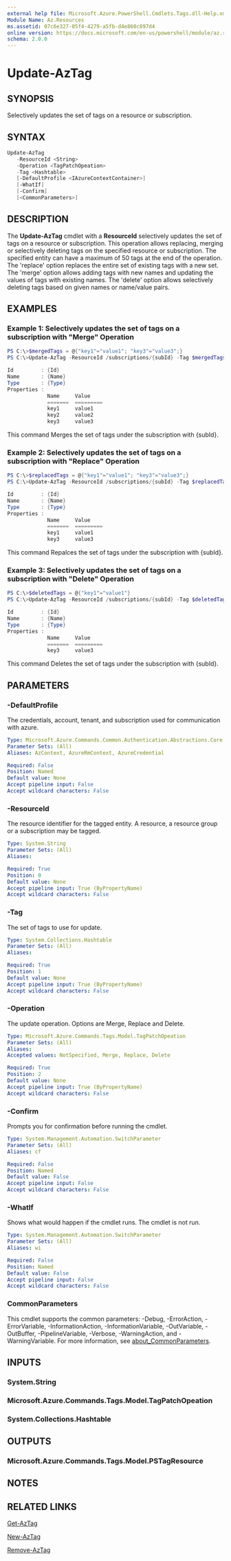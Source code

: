 ```yaml
---
external help file: Microsoft.Azure.PowerShell.Cmdlets.Tags.dll-Help.xml
Module Name: Az.Resources
ms.assetid: 07c6e327-05f4-4279-a5fb-d4e860c897d4
online version: https://docs.microsoft.com/en-us/powershell/module/az.resources/update-aztag
schema: 2.0.0
---
```


# Update-AzTag

## SYNOPSIS

Selectively updates the set of tags on a resource or subscription.

## SYNTAX

```powershell
Update-AzTag
   -ResourceId <String>
   -Operation <TagPatchOpeation>
   -Tag <Hashtable>
   [-DefaultProfile <IAzureContextContainer>]
   [-WhatIf]
   [-Confirm]
   [<CommonParameters>]

```

## DESCRIPTION

The **Update-AzTag** cmdlet with a **ResourceId** selectively updates the set of tags on a resource or subscription.
This operation allows replacing, merging or selectively deleting tags on the specified resource or subscription. The specified entity can have a maximum of 50 tags at the end of the operation. The 'replace' option replaces the entire set of existing tags with a new set. The 'merge' option allows adding tags with new names and updating the values of tags with existing names. The 'delete' option allows selectively deleting tags based on given names or name/value pairs.

## EXAMPLES

### Example 1: Selectively updates the set of tags on a subscription with "Merge" Operation

```powershell
PS C:\>$mergedTags = @{"key1"="value1"; "key3"="value3";}
PS C:\>Update-AzTag -ResourceId /subscriptions/{subId} -Tag $mergedTags -Operation Merge

Id         : {Id}
Name       : {Name}
Type       : {Type}
Properties :
             Name     Value
             =======  =========
             key1     value1
             key2     value2
             key3     value3
```

This command Merges the set of tags under the subscription with {subId}.

### Example 2: Selectively updates the set of tags on a subscription with "Replace" Operation

```powershell
PS C:\>$replacedTags = @{"key1"="value1"; "key3"="value3";}
PS C:\>Update-AzTag -ResourceId /subscriptions/{subId} -Tag $replacedTags -Operation Replace

Id         : {Id}
Name       : {Name}
Type       : {Type}
Properties :
             Name     Value
             =======  =========
             key1     value1
             key3     value3
```

This command Repalces the set of tags under the subscription with {subId}.

### Example 3: Selectively updates the set of tags on a subscription with "Delete" Operation

```powershell
PS C:\>$deletedTags = @{"key1"="value1"}
PS C:\>Update-AzTag -ResourceId /subscriptions/{subId} -Tag $deletedTags -Operation Delete

Id         : {Id}
Name       : {Name}
Type       : {Type}
Properties :
             Name     Value
             =======  =========
             key3     value3
```

This command Deletes the set of tags under the subscription with {subId}.

## PARAMETERS

### -DefaultProfile
The credentials, account, tenant, and subscription used for communication with azure.

```yaml
Type: Microsoft.Azure.Commands.Common.Authentication.Abstractions.Core.IAzureContextContainer
Parameter Sets: (All)
Aliases: AzContext, AzureRmContext, AzureCredential

Required: False
Position: Named
Default value: None
Accept pipeline input: False
Accept wildcard characters: False
```

### -ResourceId
The resource identifier for the tagged entity. A resource, a resource group or a subscription may be tagged.

```yaml
Type: System.String
Parameter Sets: (All)
Aliases:

Required: True
Position: 0
Default value: None
Accept pipeline input: True (ByPropertyName)
Accept wildcard characters: False
```

### -Tag
The set of tags to use for update.

```yaml
Type: System.Collections.Hashtable
Parameter Sets: (All)
Aliases:

Required: True
Position: 1
Default value: None
Accept pipeline input: True (ByPropertyName)
Accept wildcard characters: False
```

### -Operation
The update operation. Options are Merge, Replace and Delete.

```yaml
Type: Microsoft.Azure.Commands.Tags.Model.TagPatchOpeation
Parameter Sets: (All)
Aliases:
Accepted values: NotSpecified, Merge, Replace, Delete

Required: True
Position: 2
Default value: None
Accept pipeline input: True (ByPropertyName)
Accept wildcard characters: False
```

### -Confirm
Prompts you for confirmation before running the cmdlet.

```yaml
Type: System.Management.Automation.SwitchParameter
Parameter Sets: (All)
Aliases: cf

Required: False
Position: Named
Default value: False
Accept pipeline input: False
Accept wildcard characters: False
```

### -WhatIf
Shows what would happen if the cmdlet runs.
The cmdlet is not run.

```yaml
Type: System.Management.Automation.SwitchParameter
Parameter Sets: (All)
Aliases: wi

Required: False
Position: Named
Default value: False
Accept pipeline input: False
Accept wildcard characters: False
```

### CommonParameters
This cmdlet supports the common parameters: -Debug, -ErrorAction, -ErrorVariable, -InformationAction, -InformationVariable, -OutVariable, -OutBuffer, -PipelineVariable, -Verbose, -WarningAction, and -WarningVariable. For more information, see [about_CommonParameters](http://go.microsoft.com/fwlink/?LinkID=113216).

## INPUTS

### System.String

### Microsoft.Azure.Commands.Tags.Model.TagPatchOpeation

### System.Collections.Hashtable

## OUTPUTS

### Microsoft.Azure.Commands.Tags.Model.PSTagResource

## NOTES

## RELATED LINKS

[Get-AzTag](./Get-AzTag.md)

[New-AzTag](./New-AzTag.md)

[Remove-AzTag](./Remove-AzTag.md)
